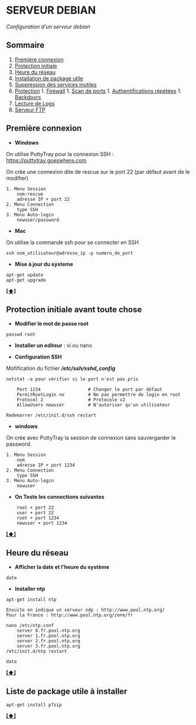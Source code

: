 # SERVEUR DEBIAN

*Configuration d'un serveur debian*

## <a name='sommaire'>Sommaire</a>

  1. [Première connexion](#start)
  1. [Protection initiale](#first_protec)
  1. [Heure du réseau](#hour)
  1. [Installation de package utile](#useful)
  1. [Suppression des services inutiles](#unuseful)
  1. [Protection](#protection)
  	1. [Firewall](#firewall)
  	1. [Scan de ports](#portsentry)
  	1. [Authentifications répétées](#fail2ban)
  	1. [Backdoors](#rkhunter)
  1. [Lecture de Logs](#logs)
  1. [Serveur FTP](#ftp)
  
  
## <a name='start'>Première connexion</a>

- **Windows**

On utilise PuttyTray pour la connexion SSH : <a href='https://puttytray.goeswhere.com'>https://puttytray.goeswhere.com</a>

On crée une connexion dite de rescue sur le port 22 (par défaut avant de le modifier)

```
1. Menu Session 
	nom-rescue 
	adresse IP + port 22 
2. Menu Connection 
	type SSH 
3. Menu Auto-login 
	newuser/password
```

- **Mac**

On utilise la commande ssh pour se connecter en SSH

```
ssh nom_utilisateur@adresse_ip -p numero_de_port
```

- **Mise à jour du systeme**

```
apt-get update
apt-get upgrade
```  	

**[[⬆]](#sommaire)**
  	
  	
## <a name='first_protec'>Protection initiale avant toute chose</a>

- **Modifier le mot de passe root**

```
passwd root
```

- **Installer un editeur** : vi ou nano

- **Configuration SSH**

Mofification du fichier ***/etc/ssh/sshd_config***

```
netstat -a pour vérifier si le port n'est pas pris
	
	Port 1234                  # Changer le port par défaut
	PermitRootLogin no         # Ne pas permettre de login en root
	Protocol 2                 # Protocole v2
	AllowUsers newuser         # N'autoriser qu'un utilisateur
	
Redemarrer /etc/init.d/ssh restart
```

- **windows**

On crée avec PuttyTray la session de connexion sans sauvergarder le password.

```
1. Menu Session 
	nom 
	adresse IP + port 1234 
2. Menu Connection 
	type SSH 
3. Menu Auto-login 
	newuser
```

- **On Teste les connections suivantes**

```	
	root + port 22
	user + port 22 
	root + port 1234
	newuser + port 1234
```

**[[⬆]](#sommaire)**


## <a name='hour'>Heure du réseau</a>

- **Afficher la date et l'heure du système**

```
date
```

- **Installer ntp**

```
apt-get install ntp

Ensuite on indique un serveur ndp : http://www.pool.ntp.org/
Pour la France : http://www.pool.ntp.org/zone/fr

nano /etc/ntp.conf 
	server 0.fr.pool.ntp.org
	server 1.fr.pool.ntp.org
	server 2.fr.pool.ntp.org
	server 3.fr.pool.ntp.org
/etc/init.d/ntp restart

date
```

**[[⬆]](#sommaire)**



## <a name='useful'>Liste de package utile à installer</a>

```
apt-get install p7zip
```

**[[⬆]](#sommaire)**

